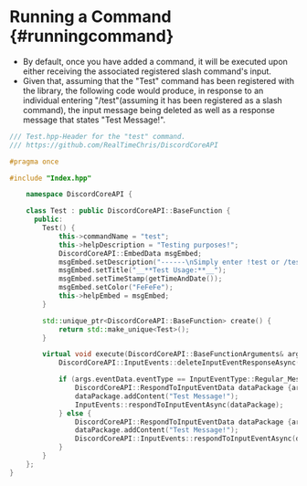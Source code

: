 Running a Command {#runningcommand}
============
- By default, once you have added a command, it will be executed upon either receiving the associated registered slash command's input. 
- Given that, assuming that the "Test" command has been registered with the library, the following code would produce, in response to an individual entering "/test"(assuming it has been registered as a slash command), the input message being deleted as well as a response message that states "Test Message!".
```cpp
/// Test.hpp-Header for the "test" command.
/// https://github.com/RealTimeChris/DiscordCoreAPI

#pragma once

#include "Index.hpp"

	namespace DiscordCoreAPI {

	class Test : public DiscordCoreAPI::BaseFunction {
	  public:
		Test() {
			this->commandName = "test";
			this->helpDescription = "Testing purposes!";
			DiscordCoreAPI::EmbedData msgEmbed;
			msgEmbed.setDescription("------\nSimply enter !test or /test!\n------");
			msgEmbed.setTitle("__**Test Usage:**__");
			msgEmbed.setTimeStamp(getTimeAndDate());
			msgEmbed.setColor("FeFeFe");
			this->helpEmbed = msgEmbed;
		}

		std::unique_ptr<DiscordCoreAPI::BaseFunction> create() {
			return std::make_unique<Test>();
		}

		virtual void execute(DiscordCoreAPI::BaseFunctionArguments& args) {
			DiscordCoreAPI::InputEvents::deleteInputEventResponseAsync(args.eventData);

			if (args.eventData.eventType == InputEventType::Regular_Message) {
				DiscordCoreAPI::RespondToInputEventData dataPackage {args.eventData};
				dataPackage.addContent("Test Message!");
				InputEvents::respondToInputEventAsync(dataPackage);
			} else {
				DiscordCoreAPI::RespondToInputEventData dataPackage {args.eventData};
				dataPackage.addContent("Test Message!");
				DiscordCoreAPI::InputEvents::respondToInputEventAsync(dataPackage);
			}
		}
	};
}
```
